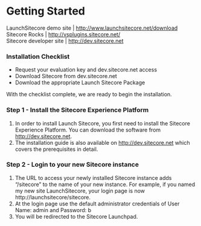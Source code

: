 # Getting Started
LaunchSitecore demo site        | http://www.launchsitecore.net/download  
Sitecore Rocks                  | http://vsplugins.sitecore.net/   
Sitecore developer site         | http://dev.sitecore.net  

### Installation Checklist

* Request your evaluation key and dev.sitecore.net access
* Download Sitecore from dev.sitecore.net
* Download the appropriate Launch Sitecore Package

With the checklist complete, we are ready to begin the installation.

### Step 1 - Install the Sitecore Experience Platform
1. In order to install Launch Sitecore, you first need to install the Sitecore Experience Platform. You can download the software from http://dev.sitecore.net.
2. The installation guide is also available on http://dev.sitecore.net which covers the prerequisites in detail.

### Step 2 - Login to your new Sitecore instance

1. The URL to access your newly installed Sitecore instance adds “/sitecore” to the name of your new instance. For example, if you named my new site LaunchSitecore, your login page is now http://launchsitecore/sitecore.
2. At the login page use the default administrator credentials of User Name: admin and Password: b
3. You will be redirected to the Sitecore Launchpad.
